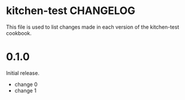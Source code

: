 # kitchen-test CHANGELOG

This file is used to list changes made in each version of the kitchen-test cookbook.

# 0.1.0

Initial release.

- change 0
- change 1

